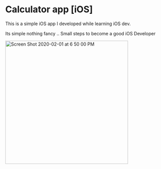 # Calculator app [iOS]

This is a simple iOS app I developed while learning iOS dev.

Its simple nothing fancy .. Small steps to become a good iOS Developer

<img width="385" alt="Screen Shot 2020-02-01 at 6 50 00 PM" src="https://user-images.githubusercontent.com/56647167/73594042-bae58f80-4523-11ea-80be-0387943a70fe.png">


